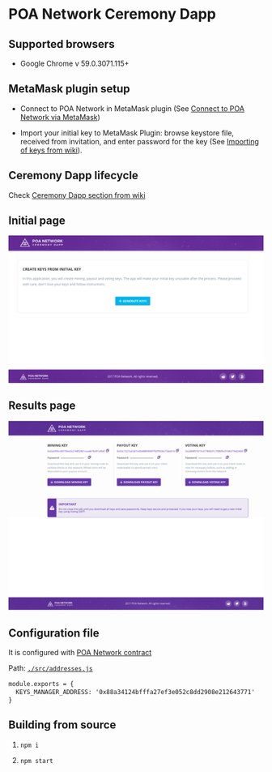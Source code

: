 # POA Network Ceremony Dapp

## Supported browsers

* Google Chrome v 59.0.3071.115+

## MetaMask plugin setup

* Connect to POA Network in MetaMask plugin (See [Connect to POA Network via MetaMask](https://github.com/oraclesorg/oracles-wiki/blob/master/MetaMask-connect.md#connect-to-oracles-network-via-metamask))

* Import your initial key to MetaMask Plugin: browse keystore file, received from invitation, and enter password for the key (See [Importing of keys from wiki](https://github.com/oraclesorg/oracles-wiki/blob/master/MetaMask-connect.md#importing-of-keys)).

## Ceremony Dapp lifecycle

Check [Ceremony Dapp section from wiki](https://github.com/oraclesorg/oracles-wiki/blob/master/ceremony.md)

## Initial page
![](./docs/index.png)

## Results page
![](./docs/results.png)

## Configuration file
It is configured with [POA Network contract](https://github.com/oraclesorg/poa-network-consensus-contracts)

Path: [`./src/addresses.js`](./src/addresses.js)

```
module.exports = {
  KEYS_MANAGER_ADDRESS: '0x88a34124bfffa27ef3e052c8dd2908e212643771'
}
```

## Building from source

1) `npm i`

2) `npm start`
